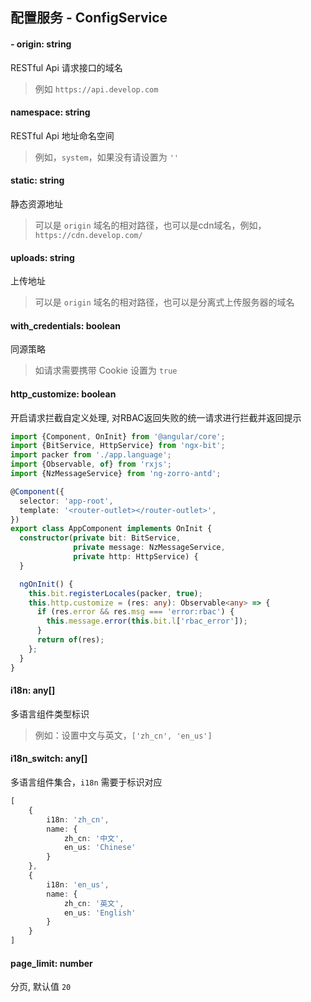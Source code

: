 ## 配置服务 - ConfigService

#### - origin: string

RESTful Api 请求接口的域名

> 例如 `https://api.develop.com`

#### namespace: string

RESTful Api 地址命名空间

> 例如，`system`，如果没有请设置为 `''`

#### static: string

静态资源地址

> 可以是 `origin` 域名的相对路径，也可以是cdn域名，例如，`https://cdn.develop.com/`

#### uploads: string

上传地址

> 可以是 `origin` 域名的相对路径，也可以是分离式上传服务器的域名

#### with_credentials: boolean

同源策略

> 如请求需要携带 Cookie 设置为 `true`

#### http_customize: boolean

开启请求拦截自定义处理, 对RBAC返回失败的统一请求进行拦截并返回提示

```typescript
import {Component, OnInit} from '@angular/core';
import {BitService, HttpService} from 'ngx-bit';
import packer from './app.language';
import {Observable, of} from 'rxjs';
import {NzMessageService} from 'ng-zorro-antd';

@Component({
  selector: 'app-root',
  template: '<router-outlet></router-outlet>',
})
export class AppComponent implements OnInit {
  constructor(private bit: BitService,
              private message: NzMessageService,
              private http: HttpService) {
  }

  ngOnInit() {
    this.bit.registerLocales(packer, true);
    this.http.customize = (res: any): Observable<any> => {
      if (res.error && res.msg === 'error:rbac') {
        this.message.error(this.bit.l['rbac_error']);
      }
      return of(res);
    };
  }
}
```

#### i18n: any[]

多语言组件类型标识

> 例如：设置中文与英文，`['zh_cn', 'en_us']`

#### i18n_switch: any[]

多语言组件集合，`i18n` 需要于标识对应

```typescript
[
    {
        i18n: 'zh_cn',
        name: {
            zh_cn: '中文',
            en_us: 'Chinese'
        }
    },
    {
        i18n: 'en_us',
        name: {
            zh_cn: '英文',
            en_us: 'English'
        }
    }
]
```

#### page_limit: number

分页, 默认值 `20`
